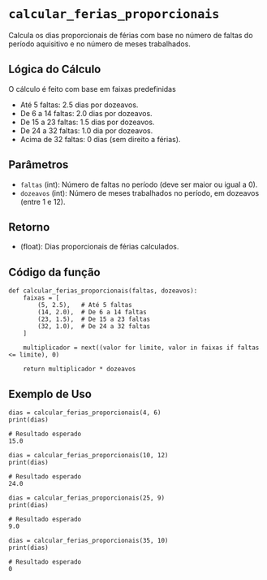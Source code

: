 # `calcular_ferias_proporcionais`

Calcula os dias proporcionais de férias com base no número de faltas do período aquisitivo e no número de meses trabalhados.

## Lógica do Cálculo

O cálculo é feito com base em faixas predefinidas

* Até 5 faltas: 2.5 dias por dozeavos.
* De 6 a 14 faltas: 2.0 dias por dozeavos.
* De 15 a 23 faltas: 1.5 dias por dozeavos.
* De 24 a 32 faltas: 1.0 dia por dozeavos.
* Acima de 32 faltas: 0 dias (sem direito a férias).

## Parâmetros
- `faltas` (int): Número de faltas no período (deve ser maior ou igual a 0).
- `dozeavos` (int): Número de meses trabalhados no período, em dozeavos (entre 1 e 12).

## Retorno
- (float): Dias proporcionais de férias calculados.

## Código da função

```{.py3 linenums="1"}
def calcular_ferias_proporcionais(faltas, dozeavos):
    faixas = [
        (5, 2.5),   # Até 5 faltas
        (14, 2.0),  # De 6 a 14 faltas
        (23, 1.5),  # De 15 a 23 faltas
        (32, 1.0),  # De 24 a 32 faltas
    ]

    multiplicador = next((valor for limite, valor in faixas if faltas <= limite), 0)

    return multiplicador * dozeavos
```

## Exemplo de Uso

```{.py3 linenums="1" hl_lines="5 11 17 23"}
dias = calcular_ferias_proporcionais(4, 6)
print(dias)

# Resultado esperado
15.0

dias = calcular_ferias_proporcionais(10, 12)
print(dias)

# Resultado esperado
24.0

dias = calcular_ferias_proporcionais(25, 9)
print(dias)

# Resultado esperado
9.0

dias = calcular_ferias_proporcionais(35, 10)
print(dias)

# Resultado esperado
0
```
